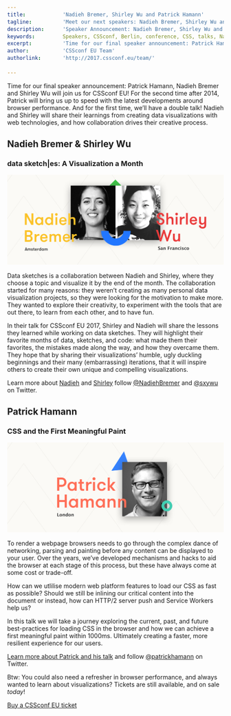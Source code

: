 ```yaml
---
title:            'Nadieh Bremer, Shirley Wu and Patrick Hamann'
tagline:          'Meet our next speakers: Nadieh Bremer, Shirley Wu and Patrick Hamann'
description:      'Speaker Announcement: Nadieh Bremer, Shirley Wu and Patrick Hamann'
keywords:         Speakers, CSSconf, Berlin, conference, CSS, talks, Nadieh Bremer, Shirley Wu, Patrick Hamann
excerpt:          'Time for our final speaker announcement: Patrick Hamann, Nadieh Bremer and Shirley Wu will join us for CSSconf EU 2017!'
author:           'CSSconf EU Team'
authorlink:       'http://2017.cssconf.eu/team/'

---
```


Time for our final speaker announcement: Patrick Hamann, Nadieh Bremer and Shirley Wu will join us for CSSconf EU! 
For the second time after 2014, Patrick will bring us up to speed with the latest developments around browser performance. And for the first time, we’ll have a double talk! Nadieh and Shirley will share their learnings from creating data visualizations with web technologies, and how collaboration drives their creative process.

## Nadieh Bremer & Shirley Wu
### data sketch|es: A Visualization a Month

![Nadieh Bremer and Shirley Wu](shirley-and-nadieh-blog.png)

Data sketches is a collaboration between Nadieh and Shirley, where they choose a topic and visualize it by the end of the month. The collaboration started for many reasons: they weren’t creating as many personal data visualization projects, so they were looking for the motivation to make more. They wanted to explore their creativity, to experiment with the tools that are out there, to learn from each other, and to have fun. 

In their talk for CSSconf EU 2017, Shirley and Nadieh will share the lessons they learned while working on data sketches. They will highlight their favorite months of data, sketches, and code: what made them their favorites, the mistakes made along the way, and how they overcame them. They hope that by sharing their visualizations’ humble, ugly duckling beginnings and their many (embarrassing) iterations, that it will inspire others to create their own unique and compelling visualizations.

Learn more about [Nadieh](http://2017.cssconf.eu/speakers/nadieh-bremer.html) and [Shirley](http://2017.cssconf.eu/speakers/shirley-wu.html) follow [@NadiehBremer](https://twitter.com/NadiehBremer) and [@sxywu](https://twitter.com/sxywu) on Twitter.


## Patrick Hamann
### CSS and the First Meaningful Paint

![Patrick Hamann](patrick-hamann-blog.png)

To render a webpage browsers needs to go through the complex dance of networking, parsing and painting before any content can be displayed to your user. Over the years, we’ve developed mechanisms and hacks to aid the browser at each stage of this process, but these have always come at some cost or trade-off.

How can we utlilise modern web platform features to load our CSS as fast as possible? Should we still be inlining our critical content into the document or instead, how can HTTP/2 server push and Service Workers help us? 

In this talk we will take a journey exploring the current, past, and future best-practices for loading CSS in the browser and how we can achieve a first meaningful paint within 1000ms. Ultimately creating a faster, more resilient experience for our users.


[Learn more about Patrick and his talk](http://2017.cssconf.eu/speakers/patrick-hamann.html) and follow [@patrickhamann](https://twitter.com/patrickhamann) on Twitter.


Btw: You could also need a refresher in browser performance, and always wanted to learn about visualizations? Tickets are still available, and on sale *today*!

<a href="https://tito.io/cssconfeu/cssconfeu-2017" class="btn--special">
  <span class="btn__span" data-hover="Buy CSSconf EU Ticket">Buy a CSSconf EU ticket</span>
</a>
